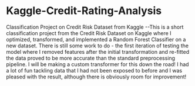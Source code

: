 # Kaggle-Credit-Rating-Analysis
Classification Project on Credit Risk Dataset from Kaggle 
--This is a short classification project from the Credit Risk Dataset on Kaggle where I optimized, transformed, and implemented a Random Forest Classifier on a new dataset. There is still some work to do - the first iteration of testing the model where I removed features after the initial transformation and re-fitted the data proved to be more accurate than the standard preprocessing pipeline. I will be making a custom transformer for this down the road! I had a lot of fun tackling data that I had not been exposed to before and I was pleased with the result, although there is obviously room for improvement! 
